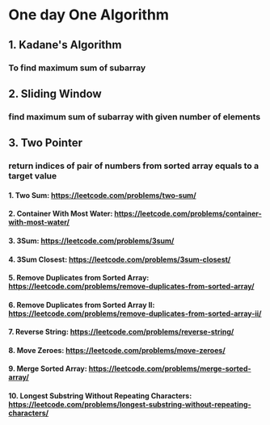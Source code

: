 # One day One Algorithm
## 1. Kadane's Algorithm 
### To find maximum sum of subarray
## 2. Sliding Window
### find maximum sum of subarray with given number of elements


## 3.  Two Pointer 
### return indices of pair of numbers from sorted array equals to a target value

#### 1. Two Sum: https://leetcode.com/problems/two-sum/
#### 2. Container With Most Water: https://leetcode.com/problems/container-with-most-water/
#### 3. 3Sum: https://leetcode.com/problems/3sum/
#### 4. 3Sum Closest: https://leetcode.com/problems/3sum-closest/
#### 5. Remove Duplicates from Sorted Array: https://leetcode.com/problems/remove-duplicates-from-sorted-array/
#### 6. Remove Duplicates from Sorted Array II: https://leetcode.com/problems/remove-duplicates-from-sorted-array-ii/
#### 7. Reverse String: https://leetcode.com/problems/reverse-string/
#### 8. Move Zeroes: https://leetcode.com/problems/move-zeroes/
#### 9. Merge Sorted Array: https://leetcode.com/problems/merge-sorted-array/
#### 10. Longest Substring Without Repeating Characters: https://leetcode.com/problems/longest-substring-without-repeating-characters/

